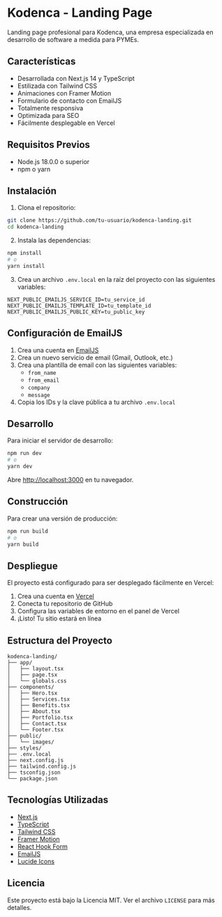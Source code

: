 # Kodenca - Landing Page

Landing page profesional para Kodenca, una empresa especializada en desarrollo de software a medida para PYMEs.

## Características

- Desarrollada con Next.js 14 y TypeScript
- Estilizada con Tailwind CSS
- Animaciones con Framer Motion
- Formulario de contacto con EmailJS
- Totalmente responsiva
- Optimizada para SEO
- Fácilmente desplegable en Vercel

## Requisitos Previos

- Node.js 18.0.0 o superior
- npm o yarn

## Instalación

1. Clona el repositorio:
```bash
git clone https://github.com/tu-usuario/kodenca-landing.git
cd kodenca-landing
```

2. Instala las dependencias:
```bash
npm install
# o
yarn install
```

3. Crea un archivo `.env.local` en la raíz del proyecto con las siguientes variables:
```env
NEXT_PUBLIC_EMAILJS_SERVICE_ID=tu_service_id
NEXT_PUBLIC_EMAILJS_TEMPLATE_ID=tu_template_id
NEXT_PUBLIC_EMAILJS_PUBLIC_KEY=tu_public_key
```

## Configuración de EmailJS

1. Crea una cuenta en [EmailJS](https://www.emailjs.com/)
2. Crea un nuevo servicio de email (Gmail, Outlook, etc.)
3. Crea una plantilla de email con las siguientes variables:
   - `from_name`
   - `from_email`
   - `company`
   - `message`
4. Copia los IDs y la clave pública a tu archivo `.env.local`

## Desarrollo

Para iniciar el servidor de desarrollo:

```bash
npm run dev
# o
yarn dev
```

Abre [http://localhost:3000](http://localhost:3000) en tu navegador.

## Construcción

Para crear una versión de producción:

```bash
npm run build
# o
yarn build
```

## Despliegue

El proyecto está configurado para ser desplegado fácilmente en Vercel:

1. Crea una cuenta en [Vercel](https://vercel.com/)
2. Conecta tu repositorio de GitHub
3. Configura las variables de entorno en el panel de Vercel
4. ¡Listo! Tu sitio estará en línea

## Estructura del Proyecto

```
kodenca-landing/
├── app/
│   ├── layout.tsx
│   ├── page.tsx
│   └── globals.css
├── components/
│   ├── Hero.tsx
│   ├── Services.tsx
│   ├── Benefits.tsx
│   ├── About.tsx
│   ├── Portfolio.tsx
│   ├── Contact.tsx
│   └── Footer.tsx
├── public/
│   └── images/
├── styles/
├── .env.local
├── next.config.js
├── tailwind.config.js
├── tsconfig.json
└── package.json
```

## Tecnologías Utilizadas

- [Next.js](https://nextjs.org/)
- [TypeScript](https://www.typescriptlang.org/)
- [Tailwind CSS](https://tailwindcss.com/)
- [Framer Motion](https://www.framer.com/motion/)
- [React Hook Form](https://react-hook-form.com/)
- [EmailJS](https://www.emailjs.com/)
- [Lucide Icons](https://lucide.dev/)

## Licencia

Este proyecto está bajo la Licencia MIT. Ver el archivo `LICENSE` para más detalles. 